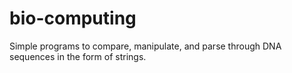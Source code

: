 # bio-computing

Simple programs to compare, manipulate, and parse through DNA sequences in the form of strings.
